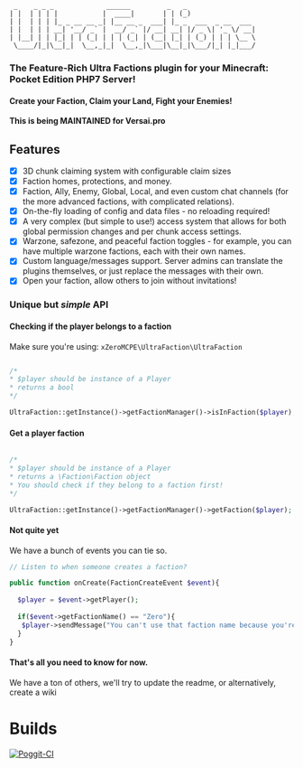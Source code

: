 ```
 _    _ _ _             ______         _   _                 
| |  | | | |           |  ____|       | | (_)                
| |  | | | |_ _ __ __ _| |__ __ _  ___| |_ _  ___  _ __  ___ 
| |  | | | __| '__/ _` |  __/ _` |/ __| __| |/ _ \| '_ \/ __|
| |__| | | |_| | | (_| | | | (_| | (__| |_| | (_) | | | \__ \
 \____/|_|\__|_|  \__,_|_|  \__,_|\___|\__|_|\___/|_| |_|___/
```
### The Feature-Rich Ultra Factions plugin for your Minecraft: Pocket Edition PHP7 Server!
#### Create your Faction, Claim your Land, Fight your Enemies!

**This is being MAINTAINED for Versai.pro**
## Features
- [x] 3D chunk claiming system with configurable claim sizes
- [x] Faction homes, protections, and money.
- [x] Faction, Ally, Enemy, Global, Local, and even custom chat channels (for the more advanced factions, with complicated relations).
- [x] On-the-fly loading of config and data files - no reloading required! 
- [x] A very complex (but simple to use!) access system that allows for both global permission changes and per chunk access settings. 
- [x] Warzone, safezone, and peaceful faction toggles - for example, you can have multiple warzone factions, each with their own names.
- [x] Custom language/messages support. Server admins can translate the plugins themselves, or just replace the messages with their own.
- [x] Open your faction, allow others to join without invitations!

### Unique but *simple* API


#### Checking if the player belongs to a faction
Make sure you're using: `xZeroMCPE\UltraFaction\UltraFaction`

```php

/*
* $player should be instance of a Player
* returns a bool
*/

UltraFaction::getInstance()->getFactionManager()->isInFaction($player);
```

#### Get a player faction

```php

/*
* $player should be instance of a Player
* returns a \Faction\Faction object
* You should check if they belong to a faction first!
*/

UltraFaction::getInstance()->getFactionManager()->getFaction($player);
```

#### Not quite yet
We have a bunch of events you can tie so.

```php
// Listen to when someone creates a faction?

public function onCreate(FactionCreateEvent $event){
  
  $player = $event->getPlayer();
  
  if($event->getFactionName() == "Zero"){
   $player->sendMessage("You can't use that faction name because you're not cool!");
  }
}
```


#### That's all you need to know for now.
We have a ton of others, we'll try to update the readme, or alternatively, create a wiki

# Builds
[![Poggit-CI](https://poggit.pmmp.io/ci.badge/PocketEssential/UltraFaction/UltraFaction)](https://poggit.pmmp.io/ci/PocketEssential/UltraFaction/UltraFaction)
